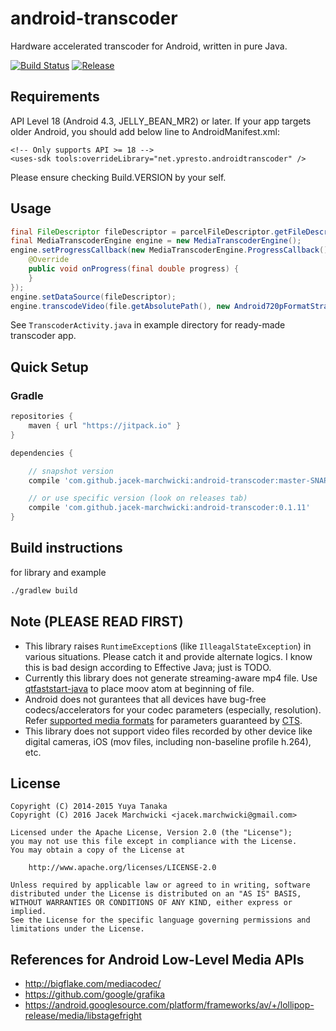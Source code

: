 android-transcoder
=================

Hardware accelerated transcoder for Android, written in pure Java.

[![Build Status](https://travis-ci.org/jacek-marchwicki/android-transcoder.svg?branch=master)](https://travis-ci.org/jacek-marchwicki/android-transcoder)
[![Release](https://jitpack.io/v/jacek-marchwicki/android-transcoder.svg)](https://jitpack.io/#jacek-marchwicki/android-transcoder)

## Requirements

API Level 18 (Android 4.3, JELLY_BEAN_MR2) or later.
If your app targets older Android, you should add below line to AndroidManifest.xml:

```
<!-- Only supports API >= 18 -->
<uses-sdk tools:overrideLibrary="net.ypresto.androidtranscoder" />
```

Please ensure checking Build.VERSION by your self.

## Usage

```java
final FileDescriptor fileDescriptor = parcelFileDescriptor.getFileDescriptor();
final MediaTranscoderEngine engine = new MediaTranscoderEngine();
engine.setProgressCallback(new MediaTranscoderEngine.ProgressCallback() {
    @Override
    public void onProgress(final double progress) {
    }
});
engine.setDataSource(fileDescriptor);
engine.transcodeVideo(file.getAbsolutePath(), new Android720pFormatStrategy(Android720pFormatStrategy.DEFAULT_BITRATE, 480, 340));
```

See `TranscoderActivity.java` in example directory for ready-made transcoder app.

## Quick Setup

### Gradle

```groovy
repositories {
    maven { url "https://jitpack.io" }
}

dependencies {

    // snapshot version
    compile 'com.github.jacek-marchwicki:android-transcoder:master-SNAPSHOT'

    // or use specific version (look on releases tab)
    compile 'com.github.jacek-marchwicki:android-transcoder:0.1.11'
}
```

## Build instructions

for library and example

```bash
./gradlew build
```

## Note (PLEASE READ FIRST)

- This library raises `RuntimeException`s (like `IlleagalStateException`) in various situations. Please catch it and provide alternate logics. I know this is bad design according to Effective Java; just is TODO.
- Currently this library does not generate streaming-aware mp4 file.
Use [qtfaststart-java](https://github.com/ypresto/qtfaststart-java) to place moov atom at beginning of file.
- Android does not gurantees that all devices have bug-free codecs/accelerators for your codec parameters (especially, resolution). Refer [supported media formats](http://developer.android.com/guide/appendix/media-formats.html) for parameters guaranteed by [CTS](https://source.android.com/compatibility/cts-intro.html).
- This library does not support video files recorded by other device like digital cameras, iOS (mov files, including non-baseline profile h.264), etc.

## License

```
Copyright (C) 2014-2015 Yuya Tanaka
Copyright (C) 2016 Jacek Marchwicki <jacek.marchwicki@gmail.com>

Licensed under the Apache License, Version 2.0 (the "License");
you may not use this file except in compliance with the License.
You may obtain a copy of the License at

    http://www.apache.org/licenses/LICENSE-2.0

Unless required by applicable law or agreed to in writing, software
distributed under the License is distributed on an "AS IS" BASIS,
WITHOUT WARRANTIES OR CONDITIONS OF ANY KIND, either express or implied.
See the License for the specific language governing permissions and
limitations under the License.
```

## References for Android Low-Level Media APIs

- http://bigflake.com/mediacodec/
- https://github.com/google/grafika
- https://android.googlesource.com/platform/frameworks/av/+/lollipop-release/media/libstagefright
